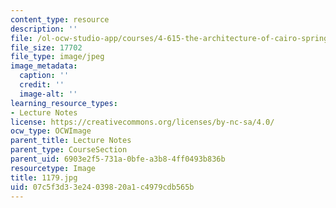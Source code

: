 ```yaml
---
content_type: resource
description: ''
file: /ol-ocw-studio-app/courses/4-615-the-architecture-of-cairo-spring-2002/07c5f3d33e24039820a1c4979cdb565b_1179.jpg
file_size: 17702
file_type: image/jpeg
image_metadata:
  caption: ''
  credit: ''
  image-alt: ''
learning_resource_types:
- Lecture Notes
license: https://creativecommons.org/licenses/by-nc-sa/4.0/
ocw_type: OCWImage
parent_title: Lecture Notes
parent_type: CourseSection
parent_uid: 6903e2f5-731a-0bfe-a3b8-4ff0493b836b
resourcetype: Image
title: 1179.jpg
uid: 07c5f3d3-3e24-0398-20a1-c4979cdb565b
---
```

